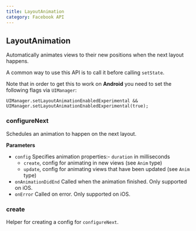 ```yaml
---
title: LayoutAnimation
category: Facebook API
---
```

<!-- Generated by documentation.js. Update this documentation by updating the source code. -->

## LayoutAnimation

Automatically animates views to their new positions when the
next layout happens.

A common way to use this API is to call it before calling `setState`.

Note that in order to get this to work on **Android** you need to set the following flags via `UIManager`:

    UIManager.setLayoutAnimationEnabledExperimental && UIManager.setLayoutAnimationEnabledExperimental(true);

### configureNext

Schedules an animation to happen on the next layout.

**Parameters**

-   `config`  Specifies animation properties:-   `duration` in milliseconds
    -   `create`, config for animating in new views (see `Anim` type)
    -   `update`, config for animating views that have been updated
        (see `Anim` type)
-   `onAnimationDidEnd`  Called when the animation finished.
    Only supported on iOS.
-   `onError`  Called on error. Only supported on iOS.

### create

Helper for creating a config for `configureNext`.
